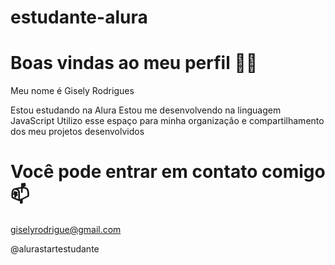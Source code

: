 # estudante-alura

# Boas vindas ao meu perfil 💙💙
Meu nome é Gisely Rodrigues

Estou estudando na Alura
Estou me desenvolvendo na linguagem JavaScript
Utilizo esse espaço para minha organização e compartilhamento dos meu projetos desenvolvidos

# Você pode entrar em contato comigo 📫
giselyrodrigue@gmail.com

@alurastartestudante
